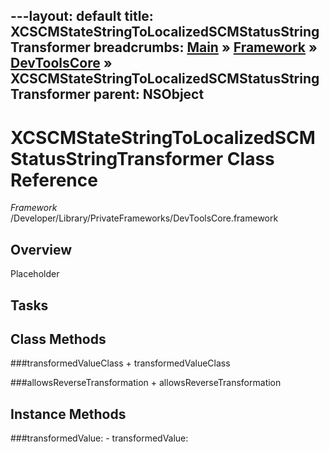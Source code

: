 ---layout: default
title: XCSCMStateStringToLocalizedSCMStatusStringTransformer
breadcrumbs: <a href="/index.html">Main</a> &raquo; <a href="/Frameworks.html">Framework</a> &raquo; <a href="/Frameworks/DevToolsCore.html">DevToolsCore</a> &raquo; XCSCMStateStringToLocalizedSCMStatusStringTransformer
parent: NSObject 
---
# XCSCMStateStringToLocalizedSCMStatusStringTransformer Class Reference

*Framework* /Developer/Library/PrivateFrameworks/DevToolsCore.framework

## Overview

Placeholder

## Tasks

## Class Methods

<a name="+transformedValueClass"></a>
###transformedValueClass
    + transformedValueClass

<a name="+allowsReverseTransformation"></a>
###allowsReverseTransformation
    + allowsReverseTransformation

## Instance Methods

<a name="-transformedValue:"></a>
###transformedValue:
    - transformedValue:

